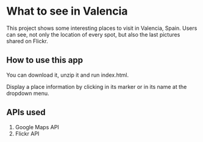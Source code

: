 # What to see in Valencia

This project shows some interesting places to visit in Valencia, Spain. Users can see, not only the location of every spot, but also the last pictures shared on Flickr.

## How to use this app

You can download it, unzip it and run index.html.

Display a place information by clicking in its marker or in its name at the dropdown menu.

## APIs used

1. Google Maps API
2. Flickr API
